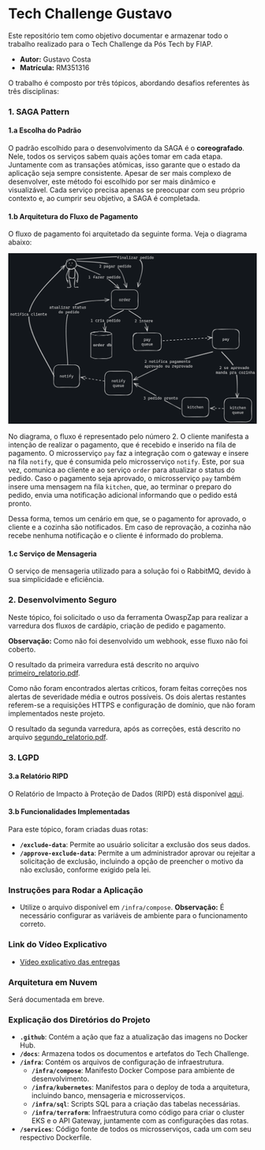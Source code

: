 # Tech Challenge Gustavo

Este repositório tem como objetivo documentar e armazenar todo o trabalho realizado para o Tech Challenge da Pós Tech by FIAP.

- **Autor:** Gustavo Costa
- **Matrícula:** RM351316

O trabalho é composto por três tópicos, abordando desafios referentes às três disciplinas:

### 1. SAGA Pattern

#### 1.a Escolha do Padrão

O padrão escolhido para o desenvolvimento da SAGA é o **coreografado**. Nele, todos os serviços sabem quais ações tomar em cada etapa. Juntamente com as transações atômicas, isso garante que o estado da aplicação seja sempre consistente. Apesar de ser mais complexo de desenvolver, este método foi escolhido por ser mais dinâmico e visualizável. Cada serviço precisa apenas se preocupar com seu próprio contexto e, ao cumprir seu objetivo, a SAGA é completada.

#### 1.b Arquitetura do Fluxo de Pagamento

O fluxo de pagamento foi arquitetado da seguinte forma. Veja o diagrama abaixo:

<img src="./docs/saga.png" alt="Diagrama do fluxo SAGA"/>

No diagrama, o fluxo é representado pelo número 2. O cliente manifesta a intenção de realizar o pagamento, que é recebido e inserido na fila de pagamento. O microsserviço `pay` faz a integração com o gateway e insere na fila `notify`, que é consumida pelo microsserviço `notify`. Este, por sua vez, comunica ao cliente e ao serviço `order` para atualizar o status do pedido. Caso o pagamento seja aprovado, o microsserviço `pay` também insere uma mensagem na fila `kitchen`, que, ao terminar o preparo do pedido, envia uma notificação adicional informando que o pedido está pronto.

Dessa forma, temos um cenário em que, se o pagamento for aprovado, o cliente e a cozinha são notificados. Em caso de reprovação, a cozinha não recebe nenhuma notificação e o cliente é informado do problema.

#### 1.c Serviço de Mensageria

O serviço de mensageria utilizado para a solução foi o RabbitMQ, devido à sua simplicidade e eficiência.

### 2. Desenvolvimento Seguro

Neste tópico, foi solicitado o uso da ferramenta OwaspZap para realizar a varredura dos fluxos de cardápio, criação de pedido e pagamento.

**Observação:** Como não foi desenvolvido um webhook, esse fluxo não foi coberto.

O resultado da primeira varredura está descrito no arquivo [primeiro_relatorio.pdf](./docs/primeiro_relatorio.pdf).

Como não foram encontrados alertas críticos, foram feitas correções nos alertas de severidade média e outros possíveis. Os dois alertas restantes referem-se a requisições HTTPS e configuração de domínio, que não foram implementados neste projeto.

O resultado da segunda varredura, após as correções, está descrito no arquivo [segundo_relatorio.pdf](./docs/segundo_relatorio.pdf).

### 3. LGPD

#### 3.a Relatório RIPD

O Relatório de Impacto à Proteção de Dados (RIPD) está disponível [aqui](./docs/RIPD.pdf).

#### 3.b Funcionalidades Implementadas

Para este tópico, foram criadas duas rotas:
- **`/exclude-data`**: Permite ao usuário solicitar a exclusão dos seus dados.
- **`/approve-exclude-data`**: Permite a um administrador aprovar ou rejeitar a solicitação de exclusão, incluindo a opção de preencher o motivo da não exclusão, conforme exigido pela lei.

### Instruções para Rodar a Aplicação

- Utilize o arquivo disponível em `/infra/compose`. **Observação:** É necessário configurar as variáveis de ambiente para o funcionamento correto.

### Link do Vídeo Explicativo

- [Vídeo explicativo das entregas](https://www.youtube.com/watch?v=ss9PWpgmaK4)

### Arquitetura em Nuvem

Será documentada em breve.

### Explicação dos Diretórios do Projeto

- **`.github`**: Contém a ação que faz a atualização das imagens no Docker Hub.
- **`/docs`**: Armazena todos os documentos e artefatos do Tech Challenge.
- **`/infra`**: Contém os arquivos de configuração de infraestrutura.
  - **`/infra/compose`**: Manifesto Docker Compose para ambiente de desenvolvimento.
  - **`/infra/kubernetes`**: Manifestos para o deploy de toda a arquitetura, incluindo banco, mensageria e microsserviços.
  - **`/infra/sql`**: Scripts SQL para a criação das tabelas necessárias.
  - **`/infra/terraform`**: Infraestrutura como código para criar o cluster EKS e o API Gateway, juntamente com as configurações das rotas.
- **`/services`**: Código fonte de todos os microsserviços, cada um com seu respectivo Dockerfile.
